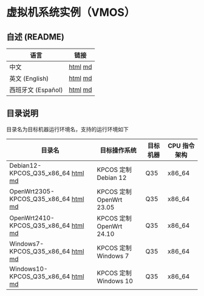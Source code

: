 # 虚拟机系统实例（VMOS）

## 自述 (README)

| 语言 | 链接 |
|------|------|
| 中文 | [html](./index.html) [md](./README.md) |
| 英文 (English) | [html](./index.en.html) [md](./README.en.md) |
| 西班牙文 (Español) | [html](./index.es.html) [md](./README.es.md) |

## 目录说明

 目录名为目标机器运行环境名，支持的运行环境如下

| 目录名 | 目标操作系统 | 目标机器 | CPU 指令架构 |
|--------|-------------|---------|-------------|
| Debian12-KPCOS_Q35_x86_64 [html](./Debian12-KPCOS_Q35_x86_64/index.html) [md](./Debian12-KPCOS_Q35_x86_64/README.md) | KPCOS 定制 Debian 12 | Q35 | x86_64 |
| OpenWrt2305-KPCOS_Q35_x86_64 [html](./OpenWrt2305-KPCOS_Q35_x86_64/index.html) [md](./OpenWrt2305-KPCOS_Q35_x86_64/README.md) | KPCOS 定制 OpenWrt 23.05 | Q35 | x86_64 |
| OpenWrt2410-KPCOS_Q35_x86_64 [html](./OpenWrt2410-KPCOS_Q35_x86_64/index.html) [md](./OpenWrt2410-KPCOS_Q35_x86_64/README.md) | KPCOS 定制 OpenWrt 24.10 | Q35 | x86_64 |
| Windows7-KPCOS_Q35_x86_64 [html](./Windows7-KPCOS_Q35_x86_64/index.html) [md](./Windows7-KPCOS_Q35_x86_64/README.md) | KPCOS 定制 Windows 7 | Q35 | x86_64 |
| Windows10-KPCOS_Q35_x86_64 [html](./Windows10-KPCOS_Q35_x86_64/index.html) [md](./Windows10-KPCOS_Q35_x86_64/README.md) | KPCOS 定制 Windows 10 | Q35 | x86_64 |
